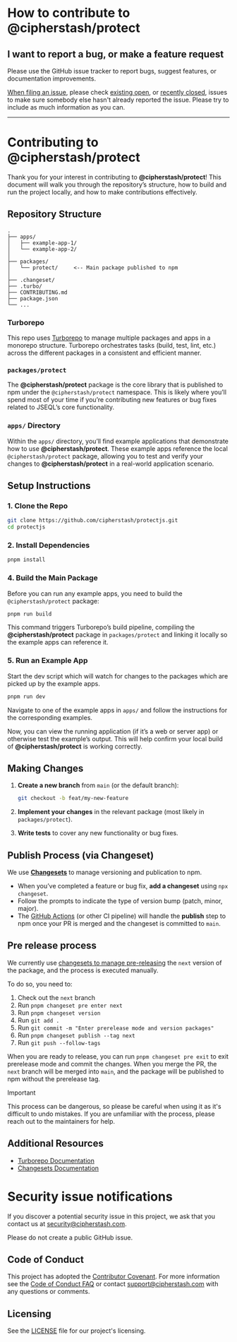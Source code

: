 # How to contribute to @cipherstash/protect

## I want to report a bug, or make a feature request

Please use the GitHub issue tracker to report bugs, suggest features, or documentation improvements.

[When filing an issue](https://github.com/cipherstash/protectjs/issues/new/choose), please check [existing open](https://github.com/cipherstash/protectjs/issues?q=is%3Aissue+is%3Aopen+sort%3Aupdated-desc), or [recently closed](https://github.com/cipherstash/protectjs/issues?q=is%3Aissue+sort%3Aupdated-desc+is%3Aclosed), issues to make sure somebody else hasn't already reported the issue. Please try to include as much information as you can.

---

# Contributing to @cipherstash/protect

Thank you for your interest in contributing to **@cipherstash/protect**! This document will walk you through the repository’s structure, how to build and run the project locally, and how to make contributions effectively.

## Repository Structure

```
.
├── apps/
│   ├── example-app-1/
│   └── example-app-2/
│
├── packages/
│   └── protect/     <-- Main package published to npm
│
├── .changeset/
├── .turbo/
├── CONTRIBUTING.md
├── package.json
└── ...
```

### Turborepo

This repo uses [Turborepo](https://turbo.build/) to manage multiple packages and apps in a monorepo structure. Turborepo orchestrates tasks (build, test, lint, etc.) across the different packages in a consistent and efficient manner.

### `packages/protect`

The **@cipherstash/protect** package is the core library that is published to npm under the `@cipherstash/protect` namespace. This is likely where you’ll spend most of your time if you’re contributing new features or bug fixes related to JSEQL’s core functionality.

### `apps/` Directory

Within the `apps/` directory, you’ll find example applications that demonstrate how to use **@cipherstash/protect**. These example apps reference the local `@cipherstash/protect` package, allowing you to test and verify your changes to **@cipherstash/protect** in a real-world application scenario.

## Setup Instructions

### 1. Clone the Repo

```bash
git clone https://github.com/cipherstash/protectjs.git
cd protectjs
```

### 2. Install Dependencies

```bash
pnpm install
```

### 4. Build the Main Package

Before you can run any example apps, you need to build the `@cipherstash/protect` package:

```bash
pnpm run build
```

This command triggers Turborepo’s build pipeline, compiling the **@cipherstash/protect** package in `packages/protect` and linking it locally so the example apps can reference it.

### 5. Run an Example App

Start the dev script which will watch for changes to the packages which are picked up by the example apps.

```bash
pnpm run dev
```

Navigate to one of the example apps in `apps/` and follow the instructions for the corresponding examples.

Now, you can view the running application (if it’s a web or server app) or otherwise test the example’s output. This will help confirm your local build of **@cipherstash/protect** is working correctly.

## Making Changes

1. **Create a new branch** from `main` (or the default branch):  
   ```bash
   git checkout -b feat/my-new-feature
   ```

2. **Implement your changes** in the relevant package (most likely in `packages/protect`).

3. **Write tests** to cover any new functionality or bug fixes.

## Publish Process (via Changeset)

We use [**Changesets**](https://github.com/changesets/changesets) to manage versioning and publication to npm.

- When you’ve completed a feature or bug fix, **add a changeset** using `npx changeset`. 
- Follow the prompts to indicate the type of version bump (patch, minor, major).
- The [GitHub Actions](./.github/workflows/) (or other CI pipeline) will handle the **publish** step to npm once your PR is merged and the changeset is committed to `main`.

## Pre release process

We currently use [changesets to manage pre-releasing](https://github.com/changesets/changesets/blob/main/docs/prereleases.md) the `next` version of the package, and the process is executed manually.

To do so, you need to:

1. Check out the `next` branch
2. Run `pnpm changeset pre enter next`
3. Run `pnpm changeset version`
4. Run `git add .`
5. Run `git commit -m "Enter prerelease mode and version packages"`
6. Run `pnpm changeset publish --tag next`
7. Run `git push --follow-tags`

When you are ready to release, you can run `pnpm changeset pre exit` to exit prerelease mode and commit the changes.
When you merge the PR, the `next` branch will be merged into `main`, and the package will be published to npm without the prerelease tag.

> [!IMPORTANT]
> This process can be dangerous, so please be careful when using it as it's difficult to undo mistakes.
> If you are unfamiliar with the process, please reach out to the maintainers for help.

## Additional Resources

- [Turborepo Documentation](https://turbo.build/repo/docs)
- [Changesets Documentation](https://github.com/changesets/changesets)

# Security issue notifications

If you discover a potential security issue in this project, we ask that you contact us at security@cipherstash.com.

Please do not create a public GitHub issue.

## Code of Conduct

This project has adopted the [Contributor Covenant](https://www.contributor-covenant.org/).
For more information see the [Code of Conduct FAQ](CODE_OF_CONDUCT.md) or contact support@cipherstash.com with any questions or comments.

## Licensing

See the [LICENSE](LICENSE.md) file for our project's licensing.
